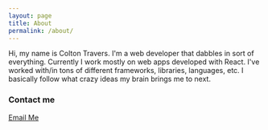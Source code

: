 ```yaml
---
layout: page
title: About
permalink: /about/
---
```


Hi, my name is Colton Travers. I'm a web developer that dabbles in sort of everything. Currently I work mostly on web apps developed with React. I've worked with/in tons of different frameworks, libraries, languages, etc. I basically follow what crazy ideas my brain brings me to next.

### Contact me

[Email Me](mailto:contactcolt@gmail.com)
